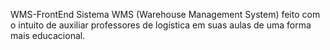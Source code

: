 WMS-FrontEnd
Sistema WMS (Warehouse Management System) feito com o intuito de auxiliar professores de logística em suas aulas de uma forma mais educacional.